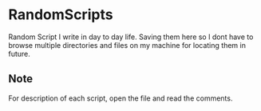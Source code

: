 # RandomScripts
Random Script I write in day to day life. Saving them here so I dont have to browse multiple directories and files on my machine for locating them in future.  

## Note
For description of each script, open the file and read the comments.
